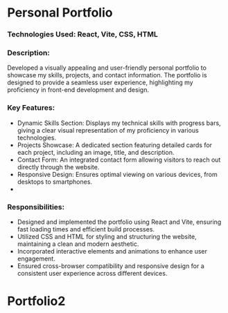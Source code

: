 # Personal Portfolio

### Technologies Used: React, Vite, CSS, HTML

### Description: 
Developed a visually appealing and user-friendly personal portfolio to showcase my skills, projects, and contact information. The portfolio is designed to provide a seamless user experience, highlighting my proficiency in front-end development and design.

### Key Features:

- Dynamic Skills Section: Displays my technical skills with progress bars, giving a clear visual representation of my proficiency in various technologies.
- Projects Showcase: A dedicated section featuring detailed cards for each project, including an image, title, and description.
- Contact Form: An integrated contact form allowing visitors to reach out directly through the website.
- Responsive Design: Ensures optimal viewing on various devices, from desktops to smartphones.
- 
### Responsibilities:

- Designed and implemented the portfolio using React and Vite, ensuring fast loading times and efficient build processes.
- Utilized CSS and HTML for styling and structuring the website, maintaining a clean and modern aesthetic.
- Incorporated interactive elements and animations to enhance user engagement.
- Ensured cross-browser compatibility and responsive design for a consistent user experience across different devices.
  
# Portfolio2
